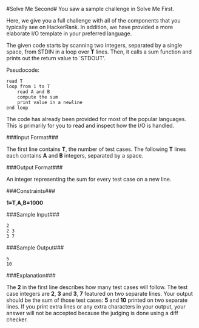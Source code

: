 #Solve Me Second#
You saw a sample challenge in Solve Me First.

Here, we give you a full challenge with all of the components that you typically see on HackerRank. In addition, we have provided a more elaborate I/O template in your preferred language.

The given code starts by scanning two integers, separated by a single space, from STDIN in a loop over **T** lines. Then, it calls a sum function and prints out the return value to `STDOUT'.

Pseudocode:

    read T
    loop from 1 to T
        read A and B
        compute the sum
        print value in a newline
    end loop

The code has already been provided for most of the popular languages. This is primarily for you to read and inspect how the I/O is handled.

###Input Format###

The first line contains **T**, the number of test cases. The following **T** lines each contains **A** and **B** integers, separated by a space.

###Output Format###

An integer representing the sum for every test case on a new line.

###Constraints###

**1=T,A,B=1000**

###Sample Input###

    2
    2 3
    3 7

###Sample Output###

    5
    10

###Explanation###

The **2** in the first line describes how many test cases will follow. The test case integers are **2**, **3** and **3**, **7** featured on two separate lines. Your output should be the sum of those test cases: **5** and **10** printed on two separate lines. If you print extra lines or any extra characters in your output, your answer will not be accepted because the judging is done using a diff checker.